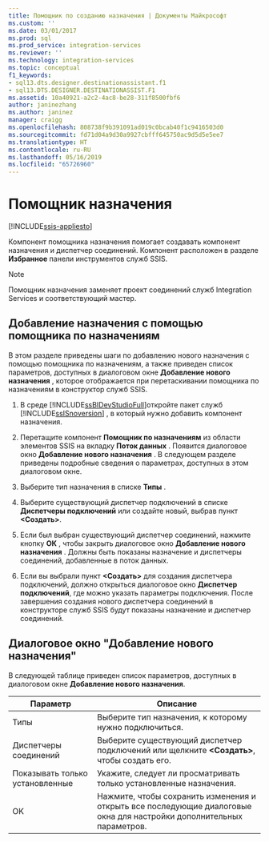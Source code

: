 ```yaml
---
title: Помощник по созданию назначения | Документы Майкрософт
ms.custom: ''
ms.date: 03/01/2017
ms.prod: sql
ms.prod_service: integration-services
ms.reviewer: ''
ms.technology: integration-services
ms.topic: conceptual
f1_keywords:
- sql13.dts.designer.destinationassistant.f1
- sql13.DTS.DESIGNER.DESTINATIONASSIST.F1
ms.assetid: 10a40921-a2c2-4ac8-be28-311f8500fbf6
author: janinezhang
ms.author: janinez
manager: craigg
ms.openlocfilehash: 808738f9b391091ad019c0bcab40f1c9416503d0
ms.sourcegitcommit: fd71d04a9d30a9927cbfff645750ac9d5d5e5ee7
ms.translationtype: HT
ms.contentlocale: ru-RU
ms.lasthandoff: 05/16/2019
ms.locfileid: "65726960"
---
```

# <a name="destination-assistant"></a>Помощник назначения

[!INCLUDE[ssis-appliesto](../../includes/ssis-appliesto-ssvrpluslinux-asdb-asdw-xxx.md)]


  Компонент помощника назначения помогает создавать компонент назначения и диспетчер соединений. Компонент расположен в разделе **Избранное** панели инструментов служб SSIS.  
  
> [!NOTE]  
>  Помощник назначения заменяет проект соединений служб Integration Services и соответствующий мастер.  

## <a name="add-a-destination-with-destination-assistant"></a>Добавление назначения с помощью помощника по назначениям
В этом разделе приведены шаги по добавлению нового назначения с помощью помощника по назначениям, а также приведен список параметров, доступных в диалоговом окне **Добавление нового назначения** , которое отображается при перетаскивании помощника по назначениям в конструктор служб SSIS.  

1.  В среде [!INCLUDE[ssBIDevStudioFull](../../includes/ssbidevstudiofull-md.md)]откройте пакет служб [!INCLUDE[ssISnoversion](../../includes/ssisnoversion-md.md)] , в который нужно добавить компонент назначения.  
  
2.  Перетащите компонент **Помощник по назначениям** из области элементов SSIS на вкладку **Поток данных** . Появится диалоговое окно **Добавление нового назначения** . В следующем разделе приведены подробные сведения о параметрах, доступных в этом диалоговом окне.  
  
3.  Выберите тип назначения в списке **Типы** .  
  
4.  Выберите существующий диспетчер подключений в списке **Диспетчеры подключений** или создайте новый, выбрав пункт **\<Создать>**.  
  
5.  Если был выбран существующий диспетчер соединений, нажмите кнопку **ОК** , чтобы закрыть диалоговое окно **Добавление нового назначения** . Должны быть показаны назначение и диспетчеры соединений, добавленные в поток данных.  
  
6.  Если вы выбрали пункт **\<Создать>** для создания диспетчера подключений, должно открыться диалоговое окно **Диспетчер подключений**, где можно указать параметры подключения. После завершения создания нового диспетчера соединений в конструкторе служб SSIS будут показаны назначение и диспетчер соединений. 
  
## <a name="add-new-destination-dialog-box"></a>Диалоговое окно "Добавление нового назначения"
В следующей таблице приведен список параметров, доступных в диалоговом окне **Добавление нового назначения**.  
  
|Параметр|Описание|  
|------------|-----------------|  
|Типы|Выберите тип назначения, к которому нужно подключиться.|  
|Диспетчеры соединений|Выберите существующий диспетчер подключений или щелкните **\<Создать>**, чтобы создать его.|  
|Показывать только установленные|Укажите, следует ли просматривать только установленные назначения.|  
|OK|Нажмите, чтобы сохранить изменения и открыть все последующие диалоговые окна для настройки дополнительных параметров.|  
